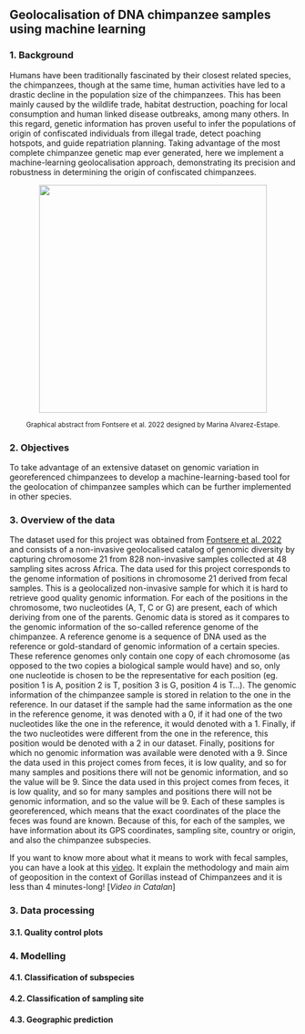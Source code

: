 ## Geolocalisation of DNA chimpanzee samples using machine learning

### 1. Background
Humans have been traditionally fascinated by their closest related species, the chimpanzees, though at the same time, human activities have led to a drastic decline in the population size of the chimpanzees. This has been mainly caused by the wildlife trade, habitat destruction, poaching for local consumption and human linked disease outbreaks, among many others. In this regard, genetic information has proven useful to infer the populations of origin of confiscated individuals from illegal trade, detect poaching hotspots, and guide repatriation planning. Taking advantage of the most complete chimpanzee genetic map ever generated, here we implement a machine-learning geolocalisation approach, demonstrating its precision and robustness in determining the origin of confiscated chimpanzees.

<p align="center">
<img width="400" height="400" src="https://ars.els-cdn.com/content/image/1-s2.0-S2666979X22000623-fx1_lrg.jpg">
</p>
<p align="center"> <sub>Graphical abstract from Fontsere et al. 2022 designed by Marina Alvarez-Estape.</sub></p>

### 2. Objectives
To take advantage of an extensive dataset on genomic variation in georeferenced chimpanzees to develop a machine-learning-based tool for the geolocation of chimpanzee samples which can be further implemented in other species.

### 3. Overview of the data
The dataset used for this project was obtained from [Fontsere et al. 2022](https://www.sciencedirect.com/science/article/pii/S2666979X22000623) and consists of a non-invasive geolocalised catalog of genomic diversity by capturing chromosome 21 from 828 non-invasive samples collected at 48 sampling sites across Africa. The data used for this project corresponds to the genome information of positions in chromosome 21 derived from fecal samples. This is a geolocalized non-invasive sample for which it is hard to retrieve good quality genomic information. For each of the positions in the chromosome, two nucleotides (A, T, C or G) are present, each of which deriving from one of the parents. Genomic data is stored as it compares to the genomic information of the so-called reference genome of the chimpanzee. A reference genome is a sequence of DNA used as the reference or gold-standard of genomic information of a certain species. These reference genomes only contain one copy of each chromosome (as opposed to the two copies a biological sample would have) and so, only one nucleotide is chosen to be the representative for each position (eg. position 1 is A, position 2 is T, position 3 is G, position 4 is T…). The genomic information of the chimpanzee sample is stored in relation to the one in the reference. In our dataset if the sample had the same information as the one in the reference genome, it was denoted with a 0, if it had one of the two nucleotides like the one in the reference, it would denoted with a 1. Finally, if the two nucleotides were different from the one in the reference, this position would be denoted with a 2 in our dataset. Finally, positions for which no genomic information was available were denoted with a 9. Since the data used in this project comes from feces, it is low quality, and so for many samples and positions there will not be genomic information, and so the value will be 9. Since the data used in this project comes from feces, it is low quality, and so for many samples and positions there will not be genomic information, and so the value will be 9. Each of these samples is georeferenced, which means that the exact coordinates of the place the feces was found are known. Because of this, for each of the samples, we have information about its GPS coordinates, sampling site, country or origin, and also the chimpanzee subspecies.

If you want to know more about what it means to work with fecal samples, you can have a look at this [video](https://www.youtube.com/watch?v=NMmWA3a83gs). It explain the methodology and main aim of geoposition in the context of Gorillas instead of Chimpanzees and it is less than 4 minutes-long! [*Video in Catalan*]



### 3. Data processing

#### 3.1. Quality control plots

### 4. Modelling

#### 4.1. Classification of subspecies

#### 4.2. Classification of sampling site

#### 4.3. Geographic prediction

